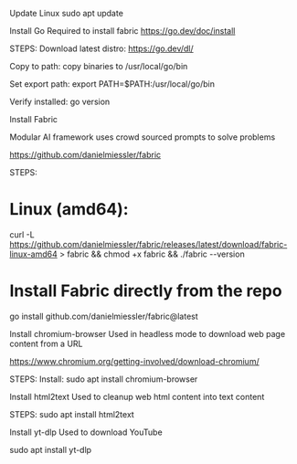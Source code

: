 Update Linux
sudo apt update

Install Go
Required to install fabric
https://go.dev/doc/install

STEPS:
Download latest distro:
https://go.dev/dl/

Copy to path:
copy binaries to /usr/local/go/bin

Set export path:
export PATH=$PATH:/usr/local/go/bin

Verify installed:
go version

Install Fabric

Modular AI framework uses crowd sourced prompts to solve problems 

https://github.com/danielmiessler/fabric

STEPS:
# Linux (amd64): 
curl -L https://github.com/danielmiessler/fabric/releases/latest/download/fabric-linux-amd64 > fabric && chmod +x fabric && ./fabric --version

# Install Fabric directly from the repo
go install github.com/danielmiessler/fabric@latest

Install chromium-browser
Used in headless mode to download web page content from a URL

https://www.chromium.org/getting-involved/download-chromium/

STEPS:
Install:
sudo apt install chromium-browser

Install html2text
Used to cleanup web html content into text content

STEPS:
sudo apt install html2text

Install yt-dlp
Used to download YouTube 

sudo apt install yt-dlp

